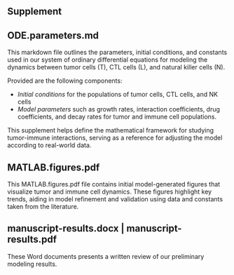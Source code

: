 ## Supplement

## ODE.parameters.md
This markdown file outlines the parameters, initial conditions, and constants used in our system of ordinary differential equations for modeling the dynamics between tumor cells (T), CTL cells (L), and natural killer cells (N). 

Provided are the following components:
- *Initial conditions* for the populations of tumor cells, CTL cells, and NK cells
- *Model parameters* such as growth rates, interaction coefficients, drug coefficients, and decay rates for tumor and immune cell populations.

This supplement helps define the mathematical framework for studying tumor-immune interactions, serving as a reference for adjusting the model according to real-world data.

## MATLAB.figures.pdf
This MATLAB.figures.pdf file contains initial model-generated figures that visualize tumor and immune cell dynamics. These figures highlight key trends, aiding in model refinement and validation using data and constants taken from the literature. 

## manuscript-results.docx | manuscript-results.pdf
These Word documents presents a written review of our preliminary modeling results.
